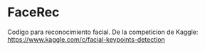 # FaceRec
Codigo para reconocimiento facial. De la competicion de Kaggle:  https://www.kaggle.com/c/facial-keypoints-detection
